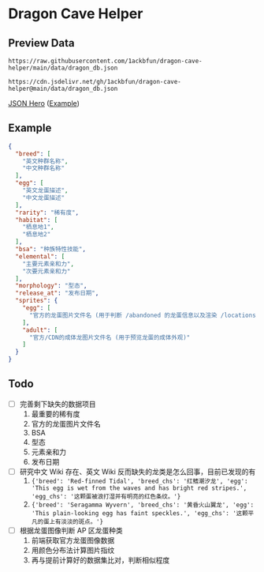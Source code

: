 # Dragon Cave Helper

## Preview Data

```
https://raw.githubusercontent.com/1ackbfun/dragon-cave-helper/main/data/dragon_db.json
```

```
https://cdn.jsdelivr.net/gh/1ackbfun/dragon-cave-helper@main/data/dragon_db.json
```

[JSON Hero](https://jsonhero.io/) \([Example](https://jsonhero.io/j/ixrJ50Rm0xbT)\)

## Example

```JSON
{
  "breed": [
    "英文种群名称",
    "中文种群名称"
  ],
  "egg": [
    "英文龙蛋描述",
    "中文龙蛋描述"
  ],
  "rarity": "稀有度",
  "habitat": [
    "栖息地1",
    "栖息地2"
  ],
  "bsa": "种族特性技能",
  "elemental": [
    "主要元素亲和力",
    "次要元素亲和力"
  ],
  "morphology": "型态",
  "release_at": "发布日期",
  "sprites": {
    "egg": [
      "官方的龙蛋图片文件名 (用于判断 /abandoned 的龙蛋信息以及渲染 /locations 的龙蛋图像)"
    ],
    "adult": [
      "官方/CDN的成体龙图片文件名 (用于预览龙蛋的成体外观)"
    ]
  }
}
```

## Todo

- [ ] 完善剩下缺失的数据项目
  1. 最重要的稀有度
  2. 官方的龙蛋图片文件名
  3. BSA
  4. 型态
  5. 元素亲和力
  6. 发布日期
- [ ] 研究中文 Wiki 存在、英文 Wiki 反而缺失的龙类是怎么回事，目前已发现的有
  1. `{'breed': 'Red-finned Tidal', 'breed_chs': '红鳍潮汐龙', 'egg': 'This egg is wet from the waves and has bright red stripes.', 'egg_chs': '这颗蛋被浪打湿并有明亮的红色条纹。'}`
  2. `{'breed': 'Seragamma Wyvern', 'breed_chs': '黄昏火山翼龙', 'egg': 'This plain-looking egg has faint speckles.', 'egg_chs': '这颗平凡的蛋上有淡淡的斑点。'}`
- [ ] 根据龙蛋图像判断 AP 区龙蛋种类
  1. 前端获取官方龙蛋图像数据
  2. 用颜色分布法计算图片指纹
  3. 再与提前计算好的数据集比对，判断相似程度
